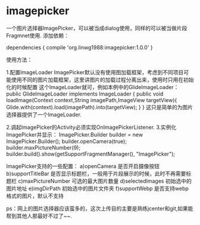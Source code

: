 # imagepicker

一个图片选择器ImagePicker，可以被当成dialog使用，同样的可以被当做片段Fragmnet使用.
添加依赖：

dependencies {
    compile 'org.linwg1988:imagepicker:1.0.0'
}

使用方法：

1.配置ImageLoader
    ImagePicker默认没有使用图加载框架，考虑到不同项目可能使用不同的图片加载框架，这里讲图片的加载过程分离出来，使用时只用在初始化的时候配置
这个ImageLoader就可，例如本例中的GlideImageLoader：
    public GlideImageLoader implements ImageLoader {
        public void loadImage(Context context,String imagePath,ImageView targetView){
            Glide.with(context).load(imagePath).into(targetView);
        }
    }
这只是简单的为图片选择器提供了一个ImageLoader.

2.调起ImagePicker的Activity必须实现OnImagePickerListener.
3.实例化ImagePicker并显示：
  ImagePicker.Builder builder = new ImagePicker.Builder();
  builder.openCamera(true);
  builder.maxPictureNumber(9);
  builder.build().show(getSupportFragmentManager(), "ImagePicker");

ImagePicker支持的一些配置：
a)openCamera        是否开启摄像按钮
b)supportTitleBar   是否显示标题栏，一般用于片段展示的时候，此时不再需要标题栏
c)maxPictureNumber  可选的最大图片数量
d)selectedImages    初始选中的图片地址
e)imgDirPath        初始选中的图片文件夹
f)supportWebp       是否支持webp格式的图片，默认不支持

ps：网上的图片选择器应该蛮多的，这次上传目的主要是熟练jcenter和git,如果能帮到其他人那最好不过了~~.

